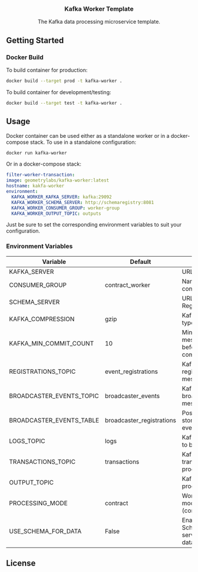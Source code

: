 <p align="center">
  <h3 align="center">Kafka Worker Template</h3>

  <p align="center">
    The Kafka data processing microservice template.
    <br />
</p>

## Getting Started

### Docker Build

To build container for production:

```bash
docker build --target prod -t kafka-worker .
```

To build container for development/testing:

```bash
docker build --target test -t kafka-worker .
```

## Usage

Docker container can be used either as a standalone worker or in a docker-compose stack.
To use in a standalone configuration:

```bash
docker run kafka-worker
```

Or in a docker-compose stack:

```yaml
filter-worker-transaction:
image: geometrylabs/kafka-worker:latest
hostname: kakfa-worker
environment:
  KAFKA_WORKER_KAFKA_SERVER: kafka:29092
  KAFKA_WORKER_SCHEMA_SERVER: http://schemaregistry:8081
  KAFKA_WORKER_CONSUMER_GROUP: worker-group
  KAFKA_WORKER_OUTPUT_TOPIC: outputs
```

Just be sure to set the corresponding environment variables to suit your configuration.

### Environment Variables
| Variable                 | Default                   | Description                                                           |
|--------------------------|---------------------------|-----------------------------------------------------------------------|
| KAFKA_SERVER             |                           | URL for Kafka server                                                  |
| CONSUMER_GROUP           | contract_worker           | Name to use for consumer group                                        |
| SCHEMA_SERVER            |                           | URL for Schema Registry server                                        |
| KAFKA_COMPRESSION        | gzip                      | Kafka compression type                                                |
| KAFKA_MIN_COMMIT_COUNT   | 10                        | Minimum number of messages to process before sending a commit message |
| REGISTRATIONS_TOPIC      | event_registrations       | Kafka topic for registration messages                                 |
| BROADCASTER_EVENTS_TOPIC | broadcaster_events        | Kafka topic for broadcaster event messages                            |
| BROADCASTER_EVENTS_TABLE | broadcaster_registrations | Postgres table to store broadcaster event registrations               |
| LOGS_TOPIC               | logs                      | Kafka topic for logs to be processed                                  |
| TRANSACTIONS_TOPIC       | transactions              | Kafka topic for transactions to be processed                          |
| OUTPUT_TOPIC             |                           | Kafka topic to output processed messages                              |
| PROCESSING_MODE          | contract                  | Worker processing mode (contract/transaction)                         |
| USE_SCHEMA_FOR_DATA      | False                     | Enable to use Schema Registry server for blockchain data              |

## License
